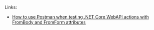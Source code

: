 Links:

- [How to use Postman when testing .NET Core WebAPI actions with FromBody and FromForm attributes](https://christosmonogios.com/2019/04/02/How-To-Use-Postman-When-Testing-NET-Core-WebAPI-Actions-With-FromBody-And-FromForm-Attributes)
